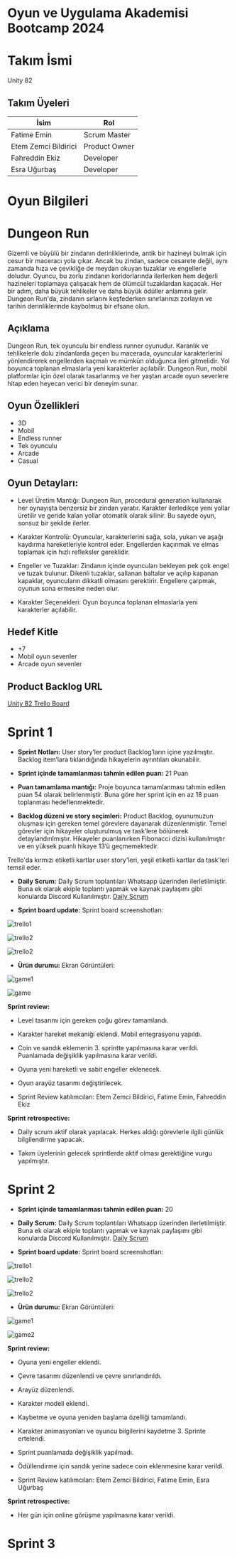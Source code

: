 # Oyun ve Uygulama Akademisi Bootcamp 2024

# Takım İsmi

Unity 82

## Takım Üyeleri

| İsim | Rol |
|------|-----|
| Fatime Emin | Scrum Master |
| Etem Zemci Bildirici | Product Owner |
| Fahreddin Ekiz | Developer |
| Esra Uğurbaş | Developer |

# Oyun Bilgileri

# Dungeon Run

Gizemli ve büyülü bir zindanın derinliklerinde, antik bir hazineyi bulmak için cesur bir maceracı yola çıkar. Ancak bu zindan, sadece cesarete değil, aynı zamanda hıza ve çevikliğe de meydan okuyan tuzaklar ve engellerle doludur. Oyuncu, bu zorlu zindanın koridorlarında ilerlerken hem değerli hazineleri toplamaya çalışacak hem de ölümcül tuzaklardan kaçacak. Her bir adım, daha büyük tehlikeler ve daha büyük ödüller anlamına gelir. Dungeon Run'da, zindanın sırlarını keşfederken sınırlarınızı zorlayın ve tarihin derinliklerinde kaybolmuş bir efsane olun.

## Açıklama

Dungeon Run, tek oyunculu bir endless runner oyunudur. Karanlık ve tehlikelerle dolu zindanlarda geçen bu macerada, oyuncular karakterlerini yönlendirerek engellerden kaçmalı ve mümkün olduğunca ileri gitmelidir. Yol boyunca toplanan elmaslarla yeni karakterler açılabilir. Dungeon Run, mobil platformlar için özel olarak tasarlanmış ve her yaştan arcade oyun severlere hitap eden heyecan verici bir deneyim sunar.       

## Oyun Özellikleri

- 3D
- Mobil
- Endless runner
- Tek oyunculu
- Arcade
- Casual

## Oyun Detayları:

- Level Üretim Mantığı: Dungeon Run, procedural generation kullanarak her oynayışta benzersiz bir zindan yaratır. Karakter ilerledikçe yeni yollar üretilir ve geride kalan yollar otomatik olarak silinir. Bu sayede oyun, sonsuz bir şekilde ilerler.

- Karakter Kontrolü: Oyuncular, karakterlerini sağa, sola, yukarı ve aşağı kaydırma hareketleriyle kontrol eder. Engellerden kaçınmak ve elmas toplamak için hızlı refleksler gereklidir.

- Engeller ve Tuzaklar: Zindanın içinde oyuncuları bekleyen pek çok engel ve tuzak bulunur. Dikenli tuzaklar, sallanan baltalar ve açılıp kapanan kapaklar, oyuncuların dikkatli olmasını gerektirir. Engellere çarpmak, oyunun sona ermesine neden olur.

- Karakter Seçenekleri: Oyun boyunca toplanan elmaslarla yeni karakterler açılabilir.

## Hedef Kitle

- +7
- Mobil oyun sevenler
- Arcade oyun sevenler

## Product Backlog URL

[Unity 82 Trello Board](https://trello.com/invite/u82backlogboard/ATTIb1399d66a6f99d4061eac73364982ba45D654F50)

# Sprint 1

- **Sprint Notları:** User story’ler product Backlog’ların içine yazılmıştır. Backlog item’lara tıklandığında hikayelerin ayrıntıları okunabilir.

- **Sprint içinde tamamlanması tahmin edilen puan:**  21 Puan

- **Puan tamamlama mantığı:** Proje boyunca tamamlanması tahmin edilen puan  54  olarak belirlenmiştir. Buna göre her sprint için en az 18 puan toplanması hedeflenmektedir.

- **Backlog düzeni ve story seçimleri:**  Product Backlog, oyunumuzun oluşması için gereken temel görevlere dayanarak düzenlenmiştir. Temel görevler için hikayeler oluşturulmuş ve task’lere bölünerek detaylandırılmıştır. Hikayeler puanlanırken Fibonacci dizisi kullanılmıştır ve en yüksek puanlı hikaye 13’ü geçmemektedir.

Trello'da kırmızı etiketli kartlar user story'leri, yeşil etiketli kartlar da task'leri temsil eder.

- **Daily Scrum:** Daily Scrum toplantıları Whatsapp üzerinden ilerletilmiştir. Buna ek olarak ekiple toplantı yapmak ve kaynak paylaşımı gibi konularda Discord Kullanılmıştır. [Daily Scrum](https://docs.google.com/document/d/154vns-skUWzITnW1tdjMHEg5iT2ei3CAXBMCkH5VuDk)
  
- **Sprint board update:** Sprint board screenshotları:

![trello1](sprint1documents/trello1.PNG)

![trello2](sprint1documents/trello2.PNG)

![trello2](sprint1documents/trello3.PNG)

- **Ürün durumu:** Ekran Görüntüleri:

![game1](sprint1documents/game1.png)

![game](sprint1documents/game.PNG)

**Sprint review:**

- Level tasarımı için gereken çoğu görev tamamlandı.

- Karakter hareket mekaniği eklendi. Mobil entegrasyonu yapıldı.
  
- Coin ve sandık eklemenin 3. sprintte yapılmasına karar verildi. Puanlamada değişiklik yapılmasına karar verildi.
  
- Oyuna yeni hareketli ve sabit engeller eklenecek.

- Oyun arayüz tasarımı değiştirilecek.
  
- Sprint Review katılımcıları: Etem Zemci Bildirici, Fatime Emin, Fahreddin Ekiz 

**Sprint retrospective:**

- Daily scrum aktif olarak yapılacak. Herkes aldığı görevlerle ilgili günlük bilgilendirme yapacak.

- Takım üyelerinin gelecek sprintlerde aktif olması gerektiğine vurgu yapılmıştır.

# Sprint 2

- **Sprint içinde tamamlanması tahmin edilen puan:** 20

- **Daily Scrum:** Daily Scrum toplantıları Whatsapp üzerinden ilerletilmiştir. Buna ek olarak ekiple toplantı yapmak ve kaynak paylaşımı gibi konularda Discord Kullanılmıştır. [Daily Scrum](https://docs.google.com/document/d/1nPFootryK-KwlysL2jIznQ0j0XYLb53JrmNrgWhFyYE/edit)

- **Sprint board update:** Sprint board screenshotları:

![trello1](sprint2/board1.PNG)

![trello2](sprint2/board2.PNG)

![trello2](sprint2/board3.PNG)

- **Ürün durumu:** Ekran Görüntüleri:

![game1](sprint2/game1.PNG)

![game2](sprint2/game2.PNG)

**Sprint review:**

- Oyuna yeni engeller eklendi.

- Çevre tasarımı düzenlendi ve çevre sınırlandırıldı.

- Arayüz düzenlendi.

- Karakter modeli eklendi.

- Kaybetme ve oyuna yeniden başlama özelliği tamamlandı.

- Karakter animasyonları ve oyuncu bilgilerini kaydetme 3. Sprinte ertelendi.

- Sprint puanlamada değişiklik yapılmadı.

- Ödüllendirme için sandık yerine sadece coin eklenmesine karar verildi.

- Sprint Review katılımcıları: Etem Zemci Bildirici, Fatime Emin, Esra Uğurbaş

**Sprint retrospective:**

- Her gün için online görüşme yapılmasına karar verildi.

# Sprint 3


